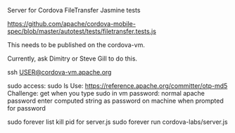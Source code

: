 Server for Cordova FileTransfer Jasmine tests

https://github.com/apache/cordova-mobile-spec/blob/master/autotest/tests/filetransfer.tests.js

This needs to be published on the cordova-vm.

Currently, ask Dimitry or Steve Gill to do this.

ssh USER@cordova-vm.apache.org

sudo access:
sudo ls
Use: https://reference.apache.org/committer/otp-md5
Challenge: get when you type sudo in vm
password: normal apache password
enter computed string as password on machine when prompted for password

sudo forever list
kill pid for server.js
sudo forever run cordova-labs/server.js
